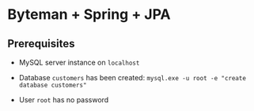 Byteman + Spring + JPA
===

Prerequisites
---
 
  - MySQL server instance on `localhost`
   
  - Database `customers` has been created: `mysql.exe -u root -e "create database customers"` 
    
  - User `root` has no password


